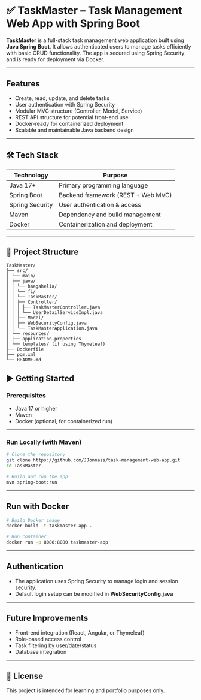 # ✅ TaskMaster – Task Management Web App with Spring Boot

**TaskMaster** is a full-stack task management web application built using **Java Spring Boot**. It allows authenticated users to manage tasks efficiently with basic CRUD functionality. The app is secured using Spring Security and is ready for deployment via Docker.

---

## Features

- Create, read, update, and delete tasks
- User authentication with Spring Security
- Modular MVC structure (Controller, Model, Service)
- REST API structure for potential front-end use
- Docker-ready for containerized deployment
- Scalable and maintainable Java backend design

---

## 🛠️ Tech Stack

| Technology         | Purpose                            |
|--------------------|------------------------------------|
| Java 17+           | Primary programming language        |
| Spring Boot        | Backend framework (REST + Web MVC) |
| Spring Security    | User authentication & access       |
| Maven              | Dependency and build management     |
| Docker             | Containerization and deployment     |

---

## 📁 Project Structure

```
TaskMaster/
├── src/
│ └── main/
│ ├── java/
│ │ └── haagahelia/
│ │ └── fi/
│ │ └── TaskMaster/
│ │ ├── Controller/
│ │ │ ├── TaskMasterController.java
│ │ │ └── UserDetailServiceImpl.java
│ │ ├── Model/
│ │ ├── WebSecurityConfig.java
│ │ └── TaskMasterApplication.java
│ └── resources/
│ ├── application.properties
│ └── templates/ (if using Thymeleaf)
├── Dockerfile
├── pom.xml
└── README.md
```
## ▶️ Getting Started

### Prerequisites
- Java 17 or higher
- Maven
- Docker (optional, for containerized run)

---

### Run Locally (with Maven)

```bash
# Clone the repository
git clone https://github.com/JJonnass/task-management-web-app.git
cd TaskMaster

# Build and run the app
mvn spring-boot:run
```
---
## Run with Docker
```bash
# Build Docker image
docker build -t taskmaster-app .

# Run container
docker run -p 8080:8080 taskmaster-app
```
---
## Authentication
- The application uses Spring Security to manage login and session security.
- Default login setup can be modified in **WebSecurityConfig.java**
---
## Future Improvements
- Front-end integration (React, Angular, or Thymeleaf)
- Role-based access control
- Task filtering by user/date/status
- Database integration
---
## 📝 License
This project is intended for learning and portfolio purposes only.

